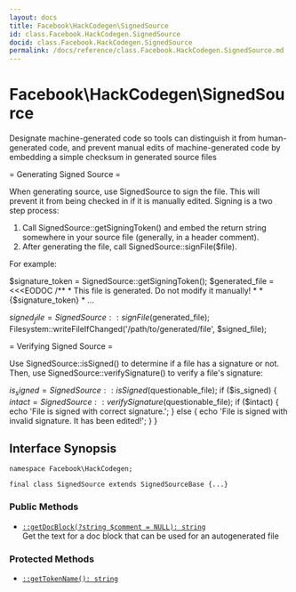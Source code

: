 ```yaml
---
layout: docs
title: Facebook\HackCodegen\SignedSource
id: class.Facebook.HackCodegen.SignedSource
docid: class.Facebook.HackCodegen.SignedSource
permalink: /docs/reference/class.Facebook.HackCodegen.SignedSource.md
---
```

# Facebook\\HackCodegen\\SignedSource




Designate machine-generated code so tools can distinguish it from
human-generated code, and prevent manual edits of machine-generated code by
embedding a simple checksum in generated source files




= Generating Signed Source =




When generating source, use SignedSource to sign the file. This will prevent
it from being checked in if it is manually edited. Signing is a two step
process:




1) Call SignedSource::getSigningToken() and embed the return string
   somewhere in your source file (generally, in a header comment).
1) After generating the file, call SignedSource::signFile($file).




For example:




$signature_token = SignedSource::getSigningToken();
$generated_file = <<<EODOC
/**
    *  This file is generated. Do not modify it manually!
    *
    *  {$signature_token}
    *
...




$signed_file = SignedSource::signFile($generated_file);
Filesystem::writeFileIfChanged('/path/to/generated/file', $signed_file);







= Verifying Signed Source =




Use SignedSource::isSigned() to determine if a file has a signature or not.
Then, use SignedSource::verifySignature() to verify a file's signature:




$is_signed = SignedSource::isSigned($questionable_file);
if ($is_signed) {
$intact = SignedSource::verifySignature($questionable_file);
if ($intact) {
echo 'File is signed with correct signature.';
} else {
echo 'File is signed with invalid signature. It has been edited!';
}
}




## Interface Synopsis




``` Hack
namespace Facebook\HackCodegen;

final class SignedSource extends SignedSourceBase {...}
```




### Public Methods




+ [` ::getDocBlock(?string $comment = NULL): string `](<class.Facebook.HackCodegen.SignedSource.getDocBlock.md>)\
  Get the text for a doc block that can be used for an autogenerated file







### Protected Methods




* [` ::getTokenName(): string `](<class.Facebook.HackCodegen.SignedSource.getTokenName.md>)